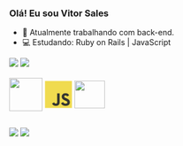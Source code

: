 ### Olá! Eu sou Vitor Sales

- 💼 Atualmente trabalhando com back-end.
- 💻 Estudando: Ruby on Rails | JavaScript

<div>
  <img height="180em" src="https://github-readme-stats.vercel.app/api?username=vitorsales05&show_icons=true&theme=tokyonight&include_all_commits=true&count_private=true"/>
  <img height="180em" src="https://github-readme-stats.vercel.app/api/top-langs/?username=vitorsales05&layout=compact&langs-count=16&theme=tokyonight"/>
</div>

<div style="display: inline_block"><br>
  <img align="center" height="60" width="60" src="https://media-exp1.licdn.com/dms/image/C510BAQHBTmKhcEu9mw/company-logo_200_200/0/1519888851072?e=2147483647&v=beta&t=heWAlEAYWEXkA1muhvPY1G2imp9kdzC88AtFVo3CvvU">
  <img align="center" height="50" width="50" src="https://raw.githubusercontent.com/devicons/devicon/master/icons/javascript/javascript-original.svg">
  <img align="center" height="50" width="55" src="https://images.velog.io/images/t0dd-kr/post/23b0a45e-2b56-4b58-85b6-039674e47cd9/dart.png">
</div>

##

<div>
  <a href="https://www.linkedin.com/in/vitor-sales-dos-santos-4a0a52203/" target="_blank"><img src="https://img.shields.io/badge/LinkedIn-0077B5?style=for-the-badge&logo=linkedin&logoColor=white" target="_blank"></a> 
  <a href="https://www.instagram.com/vitor.ssales/" ><img src="https://img.shields.io/badge/Instagram-E4405F?style=for-the-badge&logo=instagram&logoColor=white"></a>
</div>

